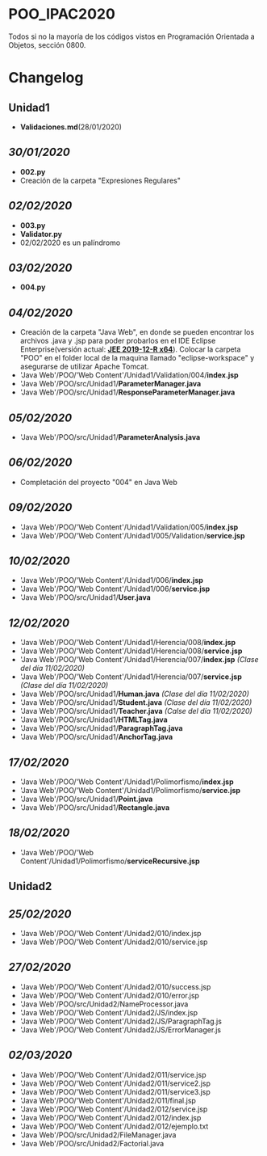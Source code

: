 # POO_IPAC2020

Todos si no la mayoría de los códigos vistos en Programación Orientada a Objetos, sección 0800.

# Changelog

## Unidad1

- **Validaciones.md**(28/01/2020)

*30/01/2020*
----------

- **002.py**&nbsp;
- Creación de la carpeta "Expresiones Regulares"

*02/02/2020*
----------
- **003.py**&nbsp;
- **Validator.py**&nbsp;
- 02/02/2020 es un palíndromo&nbsp;

*03/02/2020*
----------
- **004.py**

*04/02/2020*
----------
- Creación de la carpeta "Java Web", en donde se pueden encontrar los archivos .java y .jsp para poder probarlos en el IDE Eclipse Enterprise(versión actual: **[JEE 2019-12-R x64](https://www.eclipse.org/downloads/packages/release/2019-12/r/eclipse-ide-enterprise-java-developers)**). Colocar la carpeta "POO" en el folder local de la maquina llamado "eclipse-workspace" y asegurarse de utilizar Apache Tomcat.&nbsp;
- 'Java Web'/POO/'Web Content'/Unidad1/Validation/004/**index.jsp**&nbsp;
- 'Java Web'/POO/src/Unidad1/**ParameterManager.java**&nbsp;
- 'Java Web'/POO/src/Unidad1/**ResponseParameterManager.java**&nbsp;

*05/02/2020*
-----------
- 'Java Web'/POO/src/Unidad1/**ParameterAnalysis.java**&nbsp;

*06/02/2020*
-----------
- Completación del proyecto "004" en Java Web &nbsp;

*09/02/2020*
-----------
- 'Java Web'/POO/'Web Content'/Unidad1/Validation/005/**index.jsp** &nbsp;
- 'Java Web'/POO/'Web Content'/Unidad1/005/Validation/**service.jsp** &nbsp;

*10/02/2020*
-----------
- 'Java Web'/POO/'Web Content'/Unidad1/006/**index.jsp** &nbsp;
- 'Java Web'/POO/'Web Content'/Unidad1/006/**service.jsp** &nbsp;
- 'Java Web'/POO/src/Unidad1/**User.java**&nbsp;

*12/02/2020*
------------
- 'Java Web'/POO/'Web Content'/Unidad1/Herencia/008/**index.jsp** &nbsp;
- 'Java Web'/POO/'Web Content'/Unidad1/Herencia/008/**service.jsp** &nbsp;
- 'Java Web'/POO/'Web Content'/Unidad1/Herencia/007/**index.jsp** *(Clase del día 11/02/2020)* &nbsp;
- 'Java Web'/POO/'Web Content'/Unidad1/Herencia/007/**service.jsp** *(Clase del día 11/02/2020)* &nbsp;
- 'Java Web'/POO/src/Unidad1/**Human.java** *(Clase del día 11/02/2020)* &nbsp;
- 'Java Web'/POO/src/Unidad1/**Student.java** *(Clase del día 11/02/2020)* &nbsp;
- 'Java Web'/POO/src/Unidad1/**Teacher.java** *(Calse del día 11/02/2020)* &nbsp;
- 'Java Web'/POO/src/Unidad1/**HTMLTag.java**&nbsp;
- 'Java Web'/POO/src/Unidad1/**ParagraphTag.java**&nbsp;
- 'Java Web'/POO/src/Unidad1/**AnchorTag.java**&nbsp;

*17/02/2020*
------------
- 'Java Web'/POO/'Web Content'/Unidad1/Polimorfismo/**index.jsp** &nbsp;
- 'Java Web'/POO/'Web Content'/Unidad1/Polimorfismo/**service.jsp** &nbsp;
- 'Java Web'/POO/src/Unidad1/**Point.java**&nbsp;
- 'Java Web'/POO/src/Unidad1/**Rectangle.java**&nbsp;

*18/02/2020*
------------
- 'Java Web'/POO/'Web Content'/Unidad1/Polimorfismo/**serviceRecursive.jsp** &nbsp;

## Unidad2

*25/02/2020*
------------
- 'Java Web'/POO/'Web Content'/Unidad2/010/index.jsp &nbsp;
- 'Java Web'/POO/'Web Content'/Unidad2/010/service.jsp &nbsp;

*27/02/2020*
------------
- 'Java Web'/POO/'Web Content'/Unidad2/010/success.jsp &nbsp;
- 'Java Web'/POO/'Web Content'/Unidad2/010/error.jsp &nbsp;
- 'Java Web'/POO/src/Unidad2/NameProcessor.java &nbsp;
- 'Java Web'/POO/'Web Content'/Unidad2/JS/index.jsp &nbsp;
- 'Java Web'/POO/'Web Content'/Unidad2/JS/ParagraphTag.js &nbsp;
- 'Java Web'/POO/'Web Content'/Unidad2/JS/ErrorManager.js &nbsp;

*02/03/2020*
------------
- 'Java Web'/POO/'Web Content'/Unidad2/011/service.jsp &nbsp;
- 'Java Web'/POO/'Web Content'/Unidad2/011/service2.jsp &nbsp;
- 'Java Web'/POO/'Web Content'/Unidad2/011/service3.jsp &nbsp;
- 'Java Web'/POO/'Web Content'/Unidad2/011/final.jsp &nbsp;
- 'Java Web'/POO/'Web Content'/Unidad2/012/service.jsp &nbsp;
- 'Java Web'/POO/'Web Content'/Unidad2/012/index.jsp &nbsp;
- 'Java Web'/POO/'Web Content'/Unidad2/012/ejemplo.txt &nbsp;
- 'Java Web'/POO/src/Unidad2/FileManager.java &nbsp;
- 'Java Web'/POO/src/Unidad2/Factorial.java &nbsp;